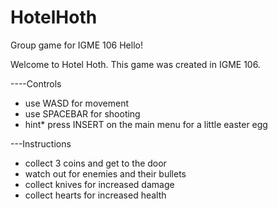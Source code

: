 # HotelHoth

Group game for IGME 106
Hello!

Welcome to Hotel Hoth.
This game was created in IGME 106.

----Controls
- use WASD for movement
- use SPACEBAR for shooting
- hint* press INSERT on the main menu for a little easter egg

---Instructions
- collect 3 coins and get to the door
- watch out for enemies and their bullets
- collect knives for increased damage
- collect hearts for increased health
